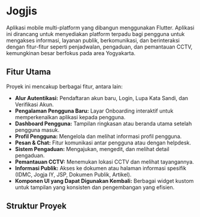 # Jogjis

Aplikasi mobile multi-platform yang dibangun menggunakan Flutter. Aplikasi ini dirancang untuk menyediakan platform terpadu bagi pengguna untuk mengakses informasi, layanan publik, berkomunikasi, dan berinteraksi dengan fitur-fitur seperti penjadwalan, pengaduan, dan pemantauan CCTV, kemungkinan besar berfokus pada area Yogyakarta.

## Fitur Utama

Proyek ini mencakup berbagai fitur, antara lain:

* **Alur Autentikasi:** Pendaftaran akun baru, Login, Lupa Kata Sandi, dan Verifikasi Akun.
* **Pengalaman Pengguna Baru:** Layar Onboarding interaktif untuk memperkenalkan aplikasi kepada pengguna.
* **Dashboard Pengguna:** Tampilan ringkasan atau beranda utama setelah pengguna masuk.
* **Profil Pengguna:** Mengelola dan melihat informasi profil pengguna.
* **Pesan & Chat:** Fitur komunikasi antar pengguna atau dengan helpdesk.
* **Sistem Pengaduan:** Mengajukan, mengedit, dan melihat detail pengaduan.
* **Pemantauan CCTV:** Menemukan lokasi CCTV dan melihat tayangannya.
* **Informasi Publik:** Akses ke dokumen atau halaman informasi spesifik (IDMC, Jogja IY, JSP, Dokumen Publik, Artikel).
* **Komponen UI yang Dapat Digunakan Kembali:** Berbagai widget kustom untuk tampilan yang konsisten dan pengembangan yang efisien.

## Struktur Proyek
